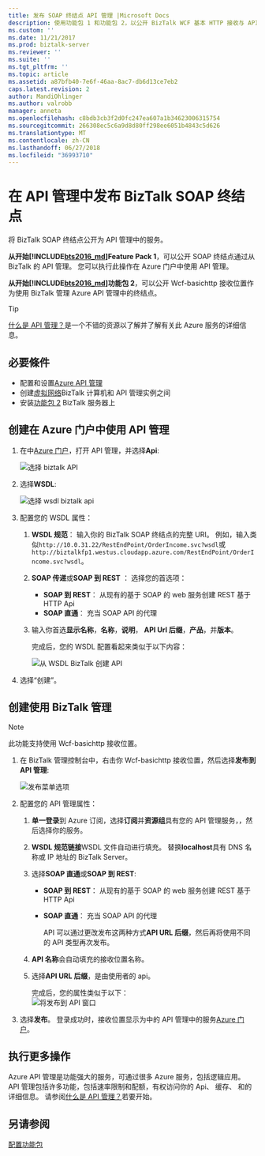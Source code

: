 ```yaml
---
title: 发布 SOAP 终结点 API 管理 |Microsoft Docs
description: 使用功能包 1 和功能包 2，以公开 BizTalk WCF 基本 HTTP 接收与 API 管理中的 SOAP 终结点的位置。 可以使用 BizTalk 管理控制台中，执行此操作，也可以将你直接在 API 管理中的终结点粘贴在 Azure 门户中。
ms.custom: ''
ms.date: 11/21/2017
ms.prod: biztalk-server
ms.reviewer: ''
ms.suite: ''
ms.tgt_pltfrm: ''
ms.topic: article
ms.assetid: a87bfb40-7e6f-46aa-8ac7-db6d13ce7eb2
caps.latest.revision: 2
author: MandiOhlinger
ms.author: valrobb
manager: anneta
ms.openlocfilehash: c8bdb3cb3f2d0fc247ea607a1b34623006315754
ms.sourcegitcommit: 266308ec5c6a9d8d80ff298ee6051b4843c5d626
ms.translationtype: MT
ms.contentlocale: zh-CN
ms.lasthandoff: 06/27/2018
ms.locfileid: "36993710"
---
```

# <a name="publish-biztalk-soap-endpoints-in-api-management"></a>在 API 管理中发布 BizTalk SOAP 终结点

将 BizTalk SOAP 终结点公开为 API 管理中的服务。 

**从开始[!INCLUDE[bts2016_md](../includes/bts2016-md.md)]Feature Pack 1**，可以公开 SOAP 终结点通过从 BizTalk 的 API 管理。 您可以执行此操作在 Azure 门户中使用 API 管理。 

**从开始[!INCLUDE[bts2016_md](../includes/bts2016-md.md)]功能包 2**，可以公开 Wcf-basichttp 接收位置作为使用 BizTalk 管理 Azure API 管理中的终结点。 

> [!TIP]
> [什么是 API 管理？](https://docs.microsoft.com/azure/api-management/api-management-key-concepts)是一个不错的资源以了解并了解有关此 Azure 服务的详细信息。

## <a name="prerequisites"></a>必要條件
* 配置和设置[Azure API 管理](https://docs.microsoft.com/azure/api-management/api-management-get-started)
* 创建[虚拟网络](https://docs.microsoft.com/azure/api-management/api-management-using-with-vnet)BizTalk 计算机和 API 管理实例之间
* 安装[功能包 2](https://aka.ms/bts2016fp2) BizTalk 服务器上

## <a name="create-using-api-management-in-azure-portal"></a>创建在 Azure 门户中使用 API 管理 
1. 在中[Azure 门户](https://portal.azure.com)，打开 API 管理，并选择**Api**:

    ![选择 biztalk API](../core/media/select-api-for-biztalk.png)
    
2. 选择**WSDL**:

    ![选择 wsdl biztalk api](../core/media/select-wsdl-biztalk-api.png)
    
3. 配置您的 WSDL 属性： 

   1. **WSDL 规范**： 输入你的 BizTalk SOAP 终结点的完整 URI。 例如，输入类似`http://10.0.31.22/RestEndPoint/OrderIncome.svc?wsdl`或`http://biztalkfp1.westus.cloudapp.azure.com/RestEndPoint/OrderIncome.svc?wsdl`。  

   2. **SOAP 传递**或**SOAP 到 REST** ： 选择您的首选项： 
       * **SOAP 到 REST**： 从现有的基于 SOAP 的 web 服务创建 REST 基于 HTTP Api
       * **SOAP 直通**： 充当 SOAP API 的代理 

   3. 输入你首选**显示名称**，**名称**，**说明**， **API Url 后缀**，**产品**，并**版本**。

      完成后，您的 WSDL 配置看起来类似于以下内容： 

      ![从 WSDL BizTalk 创建 API](../core/media/create-api-from-wsdl-biztalk.png)

4. 选择“创建”。

## <a name="create-using-the-biztalk-administration"></a>创建使用 BizTalk 管理

> [!NOTE] 
> 此功能支持使用 Wcf-basichttp 接收位置。 

1. 在 BizTalk 管理控制台中，右击你 Wcf-basichttp 接收位置，然后选择**发布到 API 管理**:  

    ![发布菜单选项](../core/media/publish-to-api-management-option.png)
 
2. 配置您的 API 管理属性： 

   1. **单一登录**到 Azure 订阅，选择**订阅**并**资源组**具有您的 API 管理服务，，然后选择你的服务。

   2. **WSDL 规范链接**WSDL 文件自动进行填充。 替换**localhost**具有 DNS 名称或 IP 地址的 BizTalk Server。 

   3. 选择**SOAP 直通**或**SOAP 到 REST**:  
      * **SOAP 到 REST**： 从现有的基于 SOAP 的 web 服务创建 REST 基于 HTTP Api
      * **SOAP 直通**： 充当 SOAP API 的代理 

        API 可以通过更改发布这两种方式**API URL 后缀**，然后再将使用不同的 API 类型再次发布。

   4. **API 名称**会自动填充的接收位置名称。

   5. 选择**API URL 后缀**，是由使用者的 api。 

      完成后，您的属性类似于以下：  
      ![将发布到 API 窗口](../core/media/api-management-publish-window.png)


3. 选择**发布**。 登录成功时，接收位置显示为中的 API 管理中的服务[Azure 门户](https://portal.azure.com)。 

## <a name="do-more"></a>执行更多操作
Azure API 管理是功能强大的服务，可通过很多 Azure 服务，包括逻辑应用。 API 管理包括许多功能，包括速率限制和配额，有权访问你的 Api、 缓存、 和的详细信息。 请参阅[什么是 API 管理？](https://docs.microsoft.com/azure/api-management/api-management-key-concepts)若要开始。

## <a name="see-also"></a>另请参阅
[配置功能包](configure-the-feature-pack.md)
